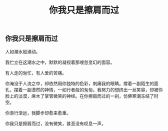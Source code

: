 ﻿---
layout: post
title: 你我只是擦肩而过
excerpt: "你我只是擦肩而过，没有微笑，甚至没有叹息一声。"
category: 旧时日记
comments: false
tag:
- 旧时日记
---

## 你我只是擦肩而过

人如潮水般涌动。

我伫立在这潮水之中，默默的凝视着那嗖忽变幻的面容。

有人走的匆忙，有人爱的苦痛。

你淹没于人流之中，却依然用你独特的色彩，刺痛我的眼睛。撑着一副陌生的面孔，摆着一副漠然的神情，一如行者般的匆匆。我努力的想挤出一丝笑容，却被你脸上的淡漠，麻木了掌管微笑的神经。在你擦肩而过的一刹，仿佛寒潮冻结了时空。

你渐行渐远，我脚步却愈来愈重。

你我只是擦肩而过，没有微笑，甚至没有叹息一声。